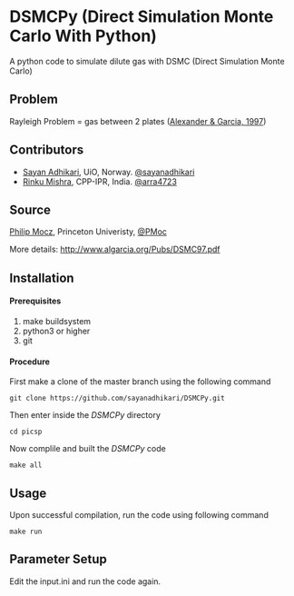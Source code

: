 # DSMCPy (Direct Simulation Monte Carlo With Python)

A python code to simulate dilute gas with DSMC (Direct Simulation Monte Carlo)

## Problem
Rayleigh Problem = gas between 2 plates ([Alexander & Garcia, 1997](https://doi.org/10.1063/1.168619))

## Contributors
- [Sayan Adhikari](https://github.com/sayanadhikari), UiO, Norway. [@sayanadhikari](https://twitter.com/sayanadhikari)
- [Rinku Mishra](https://github.com/rinku-mishra), CPP-IPR, India. [@arra4723](https://twitter.com/arra4723)

## Source 
[Philip Mocz](https://github.com/pmocz/dsmc-python), Princeton Univeristy, [@PMoc](https://twitter.com/PMocz)

More details: http://www.algarcia.org/Pubs/DSMC97.pdf

Installation
------------
#### Prerequisites
1. make buildsystem
2. python3 or higher
3. git

#### Procedure
First make a clone of the master branch using the following command
```shell
git clone https://github.com/sayanadhikari/DSMCPy.git
```
Then enter inside the *DSMCPy* directory 
```shell
cd picsp
```
Now complile and built the *DSMCPy* code
```shell
make all
``` 
Usage
-----
Upon successful compilation, run the code using following command
```shell
make run
```
Parameter Setup
----------------------
Edit the input.ini and run the code again.

